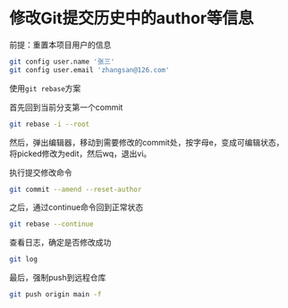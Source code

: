 # 修改Git提交历史中的author等信息

前提：重置本项目用户的信息

```bash
git config user.name '张三'
git config user.email 'zhangsan@126.com'
```

使用`git rebase`方案

首先回到当前分支第一个commit

```bash
git rebase -i --root
```

然后，弹出编辑器，移动到需要修改的commit处，按字母e，变成可编辑状态，将picked修改为edit，然后wq，退出vi。

执行提交修改命令

```bash
git commit --amend --reset-author
```

之后，通过continue命令回到正常状态

```bash
git rebase --continue
```

查看日志，确定是否修改成功

```bash
git log
```

最后，强制push到远程仓库

```bash
git push origin main -f  
```

